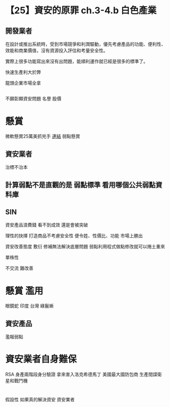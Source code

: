# 【25】資安的原罪 ch.3-4.b 白色產業

## 開發業者
在設計或推出系統時，受到市場競爭和利潤驅動，優先考慮產品的功能、便利性、效能和商業價值，沒有資源投入評估和考量安全性。

實際上很多功能寫出來沒有出問題，能順利運作就已經是很多的標準了。


快速生產利大於弊

龍頭企業市場全拿
##

不願彰顯資安問題
名譽 股價

# 懸賞
微軟懸賞25萬美抓兇手 [連結](https://www.epochtimes.com/b5/9/2/15/n2430431.htm)
弱點懸賞

## 資安業者
治標不治本

計算弱點不是直觀的是 弱點標準
看用哪個公共弱點資料庫 
---

## SIN
資安產品浪費錢 看不到成效 還是會被突破

理性的抉擇
打造商品不考慮安全性
便令姓、性價比、功能
市場上勝出

資安改善態度
敷衍 修補無法解決底層問題
弱點利用程式做點修改就可以捲土重來

單株性

不交流 難改善

# 懸賞 濫用
眼鏡蛇 印度
台灣 綠鬣蜥

## 資安產品
濫報弱點

# 資安業者自身難保
RSA 身產兩階段身分驗證 拿來害入洛克希德馬丁 美國最大國防包商 生產間諜衛星和戰鬥機

#
假設性
如果真的解決資安 資安業者